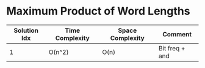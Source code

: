 # Maximum Product of Word Lengths

| Solution Idx | Time Complexity | Space Complexity | Comment        |
| ------------ | --------------- | ---------------- | -------------- |
| 1            | O(n^2)          | O(n)             | Bit freq + and |
